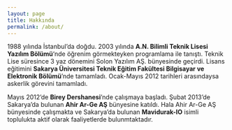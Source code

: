 ```yaml
---
layout: page
title: Hakkında
permalink: /about/
---
```


1988 yılında İstanbul’da doğdu. 2003 yılında **A.N. Bilimli Teknik Lisesi Yazılım Bölümü**‘nde öğrenim görmekteyken programlama ile tanıştı. Teknik Lise süresince 3 yaz dönemini Solon Yazılım AŞ. bünyesinde geçirdi. Lisans eğitimini **Sakarya Üniversitesi Teknik Eğitim Fakültesi Bilgisayar ve Elektronik Bölümü**’nde tamamladı. Ocak-Mayıs 2012 tarihleri arasındaysa askerlik görevini tamamladı.

Mayıs 2012’de **Birey Dershanesi**’nde çalışmaya başladı. Şubat 2013’de Sakarya’da bulunan **Ahir Ar-Ge AŞ** bünyesine katıldı. Hala Ahir Ar-Ge AŞ bünyesinde çalışmakta ve Sakarya’da bulunan **Mavidurak-IO** isimli toplulukta aktif olarak faaliyetlerde bulunmtaktadır.
